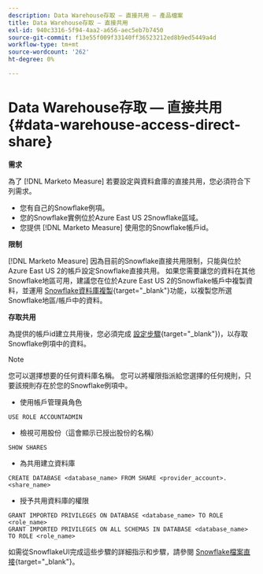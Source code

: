 ```yaml
---
description: Data Warehouse存取 — 直接共用 — 產品檔案
title: Data Warehouse存取 — 直接共用
exl-id: 940c3316-5f94-4aa2-a656-aec5eb7b7450
source-git-commit: f13e55f009f33140ff36523212ed8b9ed5449a4d
workflow-type: tm+mt
source-wordcount: '262'
ht-degree: 0%

---
```


# Data Warehouse存取 — 直接共用 {#data-warehouse-access-direct-share}

**需求**

為了 [!DNL Marketo Measure] 若要設定與資料倉庫的直接共用，您必須符合下列需求。

* 您有自己的Snowflake例項。
* 您的Snowflake實例位於Azure East US 2Snowflake區域。
* 您提供 [!DNL Marketo Measure] 使用您的Snowflake帳戶id。

**限制**

[!DNL Marketo Measure] 因為目前的Snowflake直接共用限制，只能與位於Azure East US 2的帳戶設定Snowflake直接共用。 如果您需要讓您的資料在其他Snowflake地區可用，建議您在位於Azure East US 2的Snowflake帳戶中複製資料，並運用 [Snowflake資料庫複製](https://docs.snowflake.com/en/user-guide/database-replication-intro.html){target=&quot;_blank&quot;}功能，以複製您所選Snowflake地區/帳戶中的資料。

**存取共用**

為提供的帳戶id建立共用後，您必須完成 [設定步驟](https://docs.snowflake.com/en/user-guide/data-share-consumers.html){target=&quot;_blank&quot;})，以存取Snowflake例項中的資料。

>[!NOTE]
>
>您可以選擇想要的任何資料庫名稱。 您可以將權限指派給您選擇的任何規則，只要該規則存在於您的Snowflake例項中。

* 使用帳戶管理員角色

```
USE ROLE ACCOUNTADMIN
```

* 檢視可用股份（這會顯示已授出股份的名稱）

```
SHOW SHARES
```

* 為共用建立資料庫

```
CREATE DATABASE <database_name> FROM SHARE <provider_account>.<share_name>
```

* 授予共用資料庫的權限

```
GRANT IMPORTED PRIVILEGES ON DATABASE <database_name> TO ROLE <role_name>
GRANT IMPORTED PRIVILEGES ON ALL SCHEMAS IN DATABASE <database_name> TO ROLE <role_name>
```

如需從SnowflakeUI完成這些步驟的詳細指示和步驟，請參閱 [Snowflake檔案直接](https://docs.snowflake.com/en/user-guide/data-share-consumers.html){target=&quot;_blank&quot;}。
